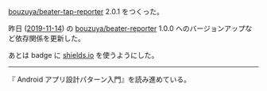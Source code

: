 [bouzuya/beater-tap-reporter][] 2.0.1 をつくった。

昨日 ([2019-11-14][]) の [bouzuya/beater-reporter][] 1.0.0 へのバージョンアップなど依存関係を更新した。

あとは badge に [shields.io](https://shields.io/) を使うようにした。

---

『 Android アプリ設計パターン入門』を読み進めている。

[2019-11-14]: https://blog.bouzuya.net/2019/11/14/
[bouzuya/beater-reporter]: https://github.com/bouzuya/beater-reporter
[bouzuya/beater-tap-reporter]: https://github.com/bouzuya/beater-tap-reporter
